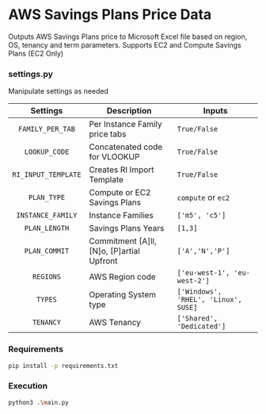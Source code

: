# AWS Savings Plans Price Data
Outputs AWS Savings Plans price to Microsoft Excel file based on region, OS, tenancy and term parameters. Supports EC2 and Compute Savings Plans (EC2 Only)

### settings.py
Manipulate settings as needed

| Settings | Description | Inputs |
| :----: | --- | --- |
| `FAMILY_PER_TAB` | Per Instance Family price tabs | `True/False` |
| `LOOKUP_CODE` | Concatenated code for VLOOKUP | `True/False` |
| `RI_INPUT_TEMPLATE` | Creates RI Import Template | `True/False` |
| `PLAN_TYPE` | Compute or EC2 Savings Plans | `compute` or `ec2` |
| `INSTANCE_FAMILY` | Instance Families | `['m5', 'c5']` |
| `PLAN_LENGTH` | Savings Plans Years | `[1,3]` |
| `PLAN_COMMIT` | Commitment [A]ll, [N]o, [P]artial Upfront | `['A','N','P']` |
| `REGIONS` | AWS Region code | `['eu-west-1', 'eu-west-2']` |
| `TYPES` | Operating System type | `['Windows', 'RHEL', 'Linux', SUSE]` |
| `TENANCY` | AWS Tenancy | `['Shared', 'Dedicated']` |

### Requirements
```sh
pip install -p requirements.txt
```

### Execution 
```sh
python3 .\main.py
```
